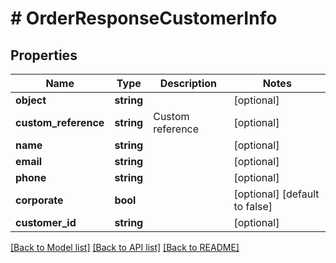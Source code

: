 # # OrderResponseCustomerInfo

## Properties

Name | Type | Description | Notes
------------ | ------------- | ------------- | -------------
**object** | **string** |  | [optional]
**custom_reference** | **string** | Custom reference | [optional]
**name** | **string** |  | [optional]
**email** | **string** |  | [optional]
**phone** | **string** |  | [optional]
**corporate** | **bool** |  | [optional] [default to false]
**customer_id** | **string** |  | [optional]

[[Back to Model list]](../../README.md#models) [[Back to API list]](../../README.md#endpoints) [[Back to README]](../../README.md)

